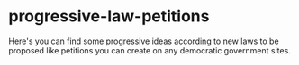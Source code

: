 # progressive-law-petitions
Here's you can find some progressive ideas according to new laws to be proposed like petitions you can create on any democratic government sites.
